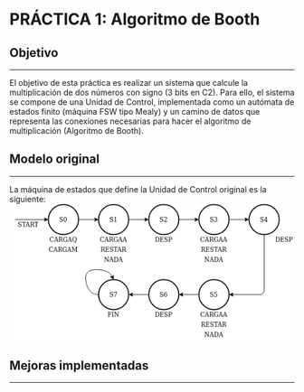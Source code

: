 # PRÁCTICA 1: Algoritmo de Booth

## Objetivo
---
El objetivo de esta práctica es realizar un sistema que calcule la multiplicación de dos números con signo (3 bits en C2). Para ello, el sistema se compone de una Unidad de Control, implementada como un autómata de estados finito (máquina FSW tipo Mealy) y un camino de datos que representa las conexiones necesarias para hacer el algoritmo de multiplicación (Algoritmo de Booth).

## Modelo original
---
La máquina de estados que define la Unidad de Control original es la siguiente:
![Autómata Original](./img/maqEstadosOriginal.png)

## Mejoras implementadas
---

